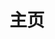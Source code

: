 ---
home: true
layout: BlogHome
icon: home
title: 主页
bgImage: https://xingqiu-tuchuang-1256524210.cos.ap-shanghai.myqcloud.com/17292/96776418_p0%20miku%202022%203.9.png
heroText: 𝓜𝓲𝓸𝓶𝓲𝓸𝓻𝓪
heroFullScreen: true
tagline: 无法预知的命运之舞台，是我心中最美丽的梦想。只有在这里，我才能感受到真正的自由和快乐。
projects:
  - icon: project
    name: user-center
    desc: Gin+Gorm+Redis+MySQL的用户管理系统的后端
    link: https://github.com/miomiora/user-center


footer: miomiora的小窝
---